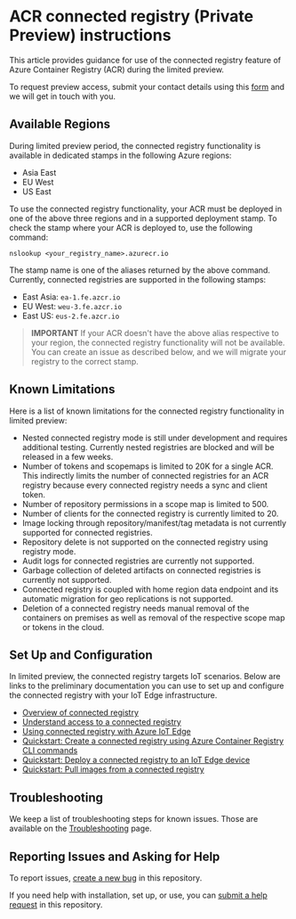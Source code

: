 # ACR connected registry (Private Preview) instructions

This article provides guidance for use of the connected registry feature of Azure Container Registry (ACR) during the limited preview. 

To request preview access, submit your contact details using this [form](https://forms.office.com/Pages/ResponsePage.aspx?id=v4j5cvGGr0GRqy180BHbR1OsLxas9SdIhfyFenqqkolUMkFKMTdDSU45SFQzU0o0WUNROVAySkRINy4u) and we will get in touch with you.

## Available Regions

During limited preview period, the connected registry functionality is available in dedicated stamps in the following Azure regions:

- Asia East
- EU West
- US East

To use the connected registry functionality, your ACR must be deployed in one of the above three regions and in a supported deployment stamp. To check the stamp where your ACR is deployed to, use the following command:

```azurecli
nslookup <your_registry_name>.azurecr.io
```

The stamp name is one of the aliases returned by the above command. Currently, connected registries are supported in the following stamps:

- East Asia: `ea-1.fe.azcr.io`
- EU West: `weu-3.fe.azcr.io`
- East US: `eus-2.fe.azcr.io`

> **IMPORTANT**
> If your ACR doesn't have the above alias respective to your region, the connected registry functionality will not be available. You can create an issue as described below, and we will migrate your registry to the correct stamp.

## Known Limitations

Here is a list of known limitations for the connected registry functionality in limited preview:

- Nested connected registry mode is still under development and requires additional testing. Currently nested registries are blocked and will be released in a few weeks.
- Number of tokens and scopemaps is limited to 20K for a single ACR. This indirectly limits the number of connected registries for an ACR registry because every connected registry needs a sync and client token.
- Number of repository permissions in a scope map is limited to 500.
- Number of clients for the connected registry is currently limited to 20.
- Image locking through repository/manifest/tag metadata is not currently supported for connected registries.
- Repository delete is not supported on the connected registry using registry mode.
- Audit logs for connected registries are currently not supported.
- Garbage collection of deleted artifacts on connected registries is currently not supported.
- Connected registry is coupled with home region data endpoint and its automatic migration for geo replications is not supported.
- Deletion of a connected registry needs manual removal of the containers on premises as well as removal of the respective scope map or tokens in the cloud.

## Set Up and Configuration

In limited preview, the connected registry targets IoT scenarios. Below are links to the preliminary documentation you can use to set up and configure the connected registry with your IoT Edge infrastructure.

- [Overview of connected registry](./intro-connected-registry.md)
- [Understand access to a connected registry](./overview-connected-registry-access.md)
- [Using connected registry with Azure IoT Edge](./overview-connected-registry-and-iot-edge.md)
- [Quickstart: Create a connected registry using Azure Container Registry CLI commands](./quickstart-connected-registry-cli.md)
- [Quickstart: Deploy a connected registry to an IoT Edge device](./quickstart-deploy-connected-registry-iot-edge-cli.md)
- [Quickstart: Pull images from a connected registry](./quickstart-pull-images-from-connected-registry.md)

## Troubleshooting

We keep a list of troubleshooting steps for known issues. Those are available on the [Troubleshooting](./troubleshooting.md) page.

## Reporting Issues and Asking for Help

To report issues, [create a new bug](https://github.com/Azure/acr/issues/new?assignees=toddysm&labels=connected-registry,bug&template=bug_report.md&title=) in this repository.

If you need help with installation, set up, or use, you can [submit a help request](https://github.com/Azure/acr/issues/new?assignees=toddysm&labels=help%20wanted&template=bug_report.md&title=) in this repository.